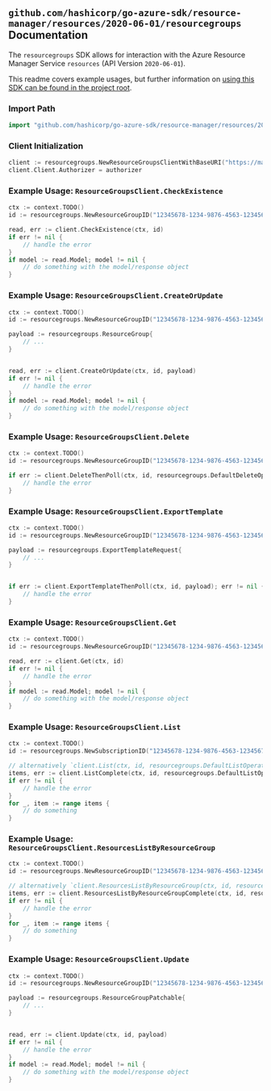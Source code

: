 
## `github.com/hashicorp/go-azure-sdk/resource-manager/resources/2020-06-01/resourcegroups` Documentation

The `resourcegroups` SDK allows for interaction with the Azure Resource Manager Service `resources` (API Version `2020-06-01`).

This readme covers example usages, but further information on [using this SDK can be found in the project root](https://github.com/hashicorp/go-azure-sdk/tree/main/docs).

### Import Path

```go
import "github.com/hashicorp/go-azure-sdk/resource-manager/resources/2020-06-01/resourcegroups"
```


### Client Initialization

```go
client := resourcegroups.NewResourceGroupsClientWithBaseURI("https://management.azure.com")
client.Client.Authorizer = authorizer
```


### Example Usage: `ResourceGroupsClient.CheckExistence`

```go
ctx := context.TODO()
id := resourcegroups.NewResourceGroupID("12345678-1234-9876-4563-123456789012", "example-resource-group")

read, err := client.CheckExistence(ctx, id)
if err != nil {
	// handle the error
}
if model := read.Model; model != nil {
	// do something with the model/response object
}
```


### Example Usage: `ResourceGroupsClient.CreateOrUpdate`

```go
ctx := context.TODO()
id := resourcegroups.NewResourceGroupID("12345678-1234-9876-4563-123456789012", "example-resource-group")

payload := resourcegroups.ResourceGroup{
	// ...
}


read, err := client.CreateOrUpdate(ctx, id, payload)
if err != nil {
	// handle the error
}
if model := read.Model; model != nil {
	// do something with the model/response object
}
```


### Example Usage: `ResourceGroupsClient.Delete`

```go
ctx := context.TODO()
id := resourcegroups.NewResourceGroupID("12345678-1234-9876-4563-123456789012", "example-resource-group")

if err := client.DeleteThenPoll(ctx, id, resourcegroups.DefaultDeleteOperationOptions()); err != nil {
	// handle the error
}
```


### Example Usage: `ResourceGroupsClient.ExportTemplate`

```go
ctx := context.TODO()
id := resourcegroups.NewResourceGroupID("12345678-1234-9876-4563-123456789012", "example-resource-group")

payload := resourcegroups.ExportTemplateRequest{
	// ...
}


if err := client.ExportTemplateThenPoll(ctx, id, payload); err != nil {
	// handle the error
}
```


### Example Usage: `ResourceGroupsClient.Get`

```go
ctx := context.TODO()
id := resourcegroups.NewResourceGroupID("12345678-1234-9876-4563-123456789012", "example-resource-group")

read, err := client.Get(ctx, id)
if err != nil {
	// handle the error
}
if model := read.Model; model != nil {
	// do something with the model/response object
}
```


### Example Usage: `ResourceGroupsClient.List`

```go
ctx := context.TODO()
id := resourcegroups.NewSubscriptionID("12345678-1234-9876-4563-123456789012")

// alternatively `client.List(ctx, id, resourcegroups.DefaultListOperationOptions())` can be used to do batched pagination
items, err := client.ListComplete(ctx, id, resourcegroups.DefaultListOperationOptions())
if err != nil {
	// handle the error
}
for _, item := range items {
	// do something
}
```


### Example Usage: `ResourceGroupsClient.ResourcesListByResourceGroup`

```go
ctx := context.TODO()
id := resourcegroups.NewResourceGroupID("12345678-1234-9876-4563-123456789012", "example-resource-group")

// alternatively `client.ResourcesListByResourceGroup(ctx, id, resourcegroups.DefaultResourcesListByResourceGroupOperationOptions())` can be used to do batched pagination
items, err := client.ResourcesListByResourceGroupComplete(ctx, id, resourcegroups.DefaultResourcesListByResourceGroupOperationOptions())
if err != nil {
	// handle the error
}
for _, item := range items {
	// do something
}
```


### Example Usage: `ResourceGroupsClient.Update`

```go
ctx := context.TODO()
id := resourcegroups.NewResourceGroupID("12345678-1234-9876-4563-123456789012", "example-resource-group")

payload := resourcegroups.ResourceGroupPatchable{
	// ...
}


read, err := client.Update(ctx, id, payload)
if err != nil {
	// handle the error
}
if model := read.Model; model != nil {
	// do something with the model/response object
}
```
